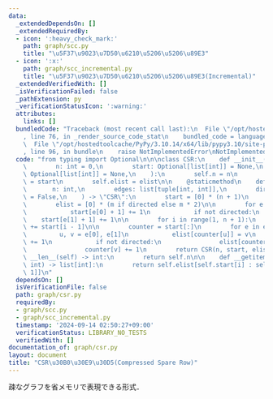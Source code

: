 ```yaml
---
data:
  _extendedDependsOn: []
  _extendedRequiredBy:
  - icon: ':heavy_check_mark:'
    path: graph/scc.py
    title: "\u5F37\u9023\u7D50\u6210\u5206\u5206\u89E3"
  - icon: ':x:'
    path: graph/scc_incremental.py
    title: "\u5F37\u9023\u7D50\u6210\u5206\u5206\u89E3(Incremental)"
  _extendedVerifiedWith: []
  _isVerificationFailed: false
  _pathExtension: py
  _verificationStatusIcon: ':warning:'
  attributes:
    links: []
  bundledCode: "Traceback (most recent call last):\n  File \"/opt/hostedtoolcache/PyPy/3.10.14/x64/lib/pypy3.10/site-packages/onlinejudge_verify/documentation/build.py\"\
    , line 76, in _render_source_code_stat\n    bundled_code = language.bundle(\n\
    \  File \"/opt/hostedtoolcache/PyPy/3.10.14/x64/lib/pypy3.10/site-packages/onlinejudge_verify/languages/python.py\"\
    , line 96, in bundle\n    raise NotImplementedError\nNotImplementedError\n"
  code: "from typing import Optional\n\n\nclass CSR:\n    def __init__(\n        self,\n\
    \        n: int = 0,\n        start: Optional[list[int]] = None,\n        elist:\
    \ Optional[list[int]] = None,\n    ):\n        self.n = n\n        self.start\
    \ = start\n        self.elist = elist\n\n    @staticmethod\n    def build(\n \
    \       n: int,\n        edges: list[tuple[int, int]],\n        directed: bool\
    \ = False,\n    ) -> \"CSR\":\n        start = [0] * (n + 1)\n        m = len(edges)\n\
    \        elist = [0] * (m if directed else m * 2)\n\n        for e in edges:\n\
    \            start[e[0] + 1] += 1\n            if not directed:\n            \
    \    start[e[1] + 1] += 1\n\n        for i in range(1, n + 1):\n            start[i]\
    \ += start[i - 1]\n\n        counter = start[:]\n        for e in edges:\n   \
    \         u, v = e[0], e[1]\n            elist[counter[u]] = v\n            counter[u]\
    \ += 1\n            if not directed:\n                elist[counter[v]] = u\n\
    \                counter[v] += 1\n        return CSR(n, start, elist)\n\n    def\
    \ __len__(self) -> int:\n        return self.n\n\n    def __getitem__(self, i:\
    \ int) -> list[int]:\n        return self.elist[self.start[i] : self.start[i +\
    \ 1]]\n"
  dependsOn: []
  isVerificationFile: false
  path: graph/csr.py
  requiredBy:
  - graph/scc.py
  - graph/scc_incremental.py
  timestamp: '2024-09-14 02:50:27+09:00'
  verificationStatus: LIBRARY_NO_TESTS
  verifiedWith: []
documentation_of: graph/csr.py
layout: document
title: "CSR\u30B0\u30E9\u30D5(Compressed Spare Row)"
---
```


疎なグラフを省メモリで表現できる形式．

